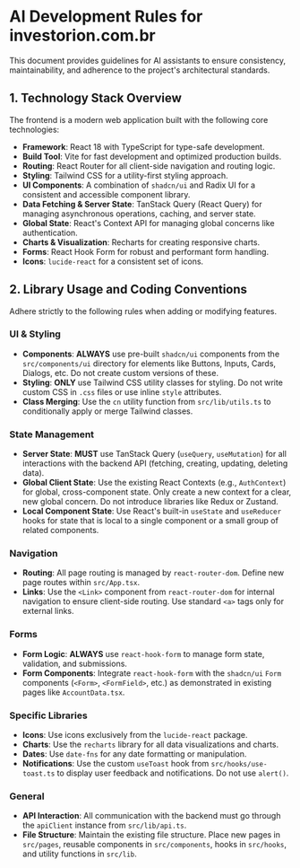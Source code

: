 # AI Development Rules for investorion.com.br

This document provides guidelines for AI assistants to ensure consistency, maintainability, and adherence to the project's architectural standards.

## 1. Technology Stack Overview

The frontend is a modern web application built with the following core technologies:

*   **Framework**: React 18 with TypeScript for type-safe development.
*   **Build Tool**: Vite for fast development and optimized production builds.
*   **Routing**: React Router for all client-side navigation and routing logic.
*   **Styling**: Tailwind CSS for a utility-first styling approach.
*   **UI Components**: A combination of `shadcn/ui` and Radix UI for a consistent and accessible component library.
*   **Data Fetching & Server State**: TanStack Query (React Query) for managing asynchronous operations, caching, and server state.
*   **Global State**: React's Context API for managing global concerns like authentication.
*   **Charts & Visualization**: Recharts for creating responsive charts.
*   **Forms**: React Hook Form for robust and performant form handling.
*   **Icons**: `lucide-react` for a consistent set of icons.

## 2. Library Usage and Coding Conventions

Adhere strictly to the following rules when adding or modifying features.

### UI & Styling
*   **Components**: **ALWAYS** use pre-built `shadcn/ui` components from the `src/components/ui` directory for elements like Buttons, Inputs, Cards, Dialogs, etc. Do not create custom versions of these.
*   **Styling**: **ONLY** use Tailwind CSS utility classes for styling. Do not write custom CSS in `.css` files or use inline `style` attributes.
*   **Class Merging**: Use the `cn` utility function from `src/lib/utils.ts` to conditionally apply or merge Tailwind classes.

### State Management
*   **Server State**: **MUST** use TanStack Query (`useQuery`, `useMutation`) for all interactions with the backend API (fetching, creating, updating, deleting data).
*   **Global Client State**: Use the existing React Contexts (e.g., `AuthContext`) for global, cross-component state. Only create a new context for a clear, new global concern. Do not introduce libraries like Redux or Zustand.
*   **Local Component State**: Use React's built-in `useState` and `useReducer` hooks for state that is local to a single component or a small group of related components.

### Navigation
*   **Routing**: All page routing is managed by `react-router-dom`. Define new page routes within `src/App.tsx`.
*   **Links**: Use the `<Link>` component from `react-router-dom` for internal navigation to ensure client-side routing. Use standard `<a>` tags only for external links.

### Forms
*   **Form Logic**: **ALWAYS** use `react-hook-form` to manage form state, validation, and submissions.
*   **Form Components**: Integrate `react-hook-form` with the `shadcn/ui` `Form` components (`<Form>`, `<FormField>`, etc.) as demonstrated in existing pages like `AccountData.tsx`.

### Specific Libraries
*   **Icons**: Use icons exclusively from the `lucide-react` package.
*   **Charts**: Use the `recharts` library for all data visualizations and charts.
*   **Dates**: Use `date-fns` for any date formatting or manipulation.
*   **Notifications**: Use the custom `useToast` hook from `src/hooks/use-toast.ts` to display user feedback and notifications. Do not use `alert()`.

### General
*   **API Interaction**: All communication with the backend must go through the `apiClient` instance from `src/lib/api.ts`.
*   **File Structure**: Maintain the existing file structure. Place new pages in `src/pages`, reusable components in `src/components`, hooks in `src/hooks`, and utility functions in `src/lib`.